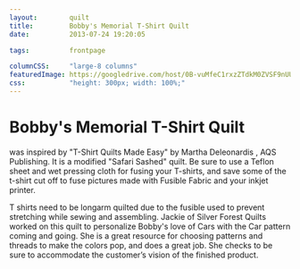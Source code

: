 ```yaml
---
layout:        quilt
title:         Bobby's Memorial T-Shirt Quilt
date:          2013-07-24 19:20:05

tags:          frontpage

columnCSS:     "large-8 columns"
featuredImage: https://googledrive.com/host/0B-vuMfeC1rxzZTdkM0ZVSF9nUUU
css:           "height: 300px; width: 100%;"
---
```


# Bobby's Memorial T-Shirt Quilt

was inspired by "T-Shirt Quilts Made Easy" by Martha Deleonardis , AQS Publishing.  It is a modified "Safari Sashed" quilt.  Be sure to use a Teflon sheet and wet pressing cloth for fusing your T-shirts, and save some of the t-shirt cut off to fuse pictures made with Fusible Fabric and your inkjet printer.

T shirts need to be longarm quilted due to the fusible used to prevent stretching while sewing and assembling.  Jackie of Silver Forest Quilts worked on this quilt to personalize Bobby's love of Cars with the Car pattern coming and going. She is a great resource for choosing patterns and threads to make the colors pop, and does a great job.  She checks to be sure to accommodate the customer’s vision of the finished product.